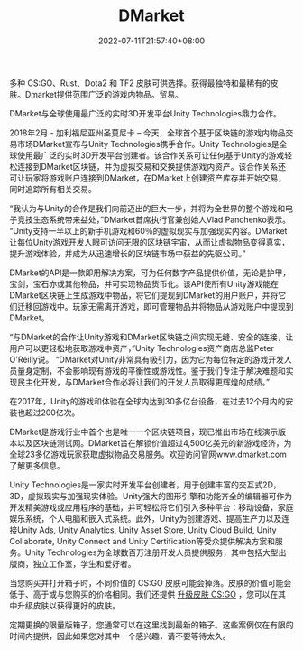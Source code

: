 ﻿---
weight: 
title: "DMarket"
description: "多种 CS:GO、Rust、Dota2 和 TF2 皮肤可供选择。获得最独特和最稀有的皮肤。Dmarket提供范围广泛的游戏内物品。贸易。"
date: 2022-07-11T21:57:40+08:00
lastmod: 2022-07-11T16:45:40+08:00
draft: false
authors: ["qianxun"]
featuredImage: "124.jpg"
link: "https://games.qq.com/a/20180302/029042.htm"
tags: ["DMarket","交易所"]
categories: ["navigation"]
navigation: ["交易所"]
lightgallery: true
toc: true
pinned: false
recommend: false
recommend1: false
---
多种 CS:GO、Rust、Dota2 和 TF2 皮肤可供选择。获得最独特和最稀有的皮肤。Dmarket提供范围广泛的游戏内物品。贸易。

DMarket与全球使用最广泛的实时3D开发平台Unity Technologies鼎力合作。

2018年2月 - 加利福尼亚州圣莫尼卡 – 今天，全球首个基于区块链的游戏内物品交易市场DMarket宣布与Unity Technologies携手合作。Unity Technologies是全球使用最广泛的实时3D开发平台创建者。该合作关系可让任何基于Unity的游戏轻松连接到DMarket区块链，并为虚拟交易和交换提供游戏内资产。该合作关系还可让玩家将游戏账户连接到DMarket，在DMarket上创建资产库存并开始交易，同时追踪所有相关交易。

“我认为与Unity的合作是我们向前迈出的巨大一步，并将为全世界的整个游戏和电子竞技生态系统带来益处，”DMarket首席执行官兼创始人Vlad Panchenko表示。 “Unity支持一半以上的新手机游戏和60％的虚拟现实与加强现实内容。DMarket让每位Unity游戏开发人眼可访问无限的区块链宇宙，从而让虚拟物品变得真实，提升游戏体验，并成为从迅速增长的区块链市场中获益的先驱公司。”

DMarket的API是一款即用解决方案，可为任何数字产品提供价值，无论是护甲，宝剑，宝石亦或其他物品，并可实现物品货币化。该API使所有Unity游戏能在DMarket区块链上生成游戏中物品，将它们提现到DMarket的用户账户，并将它们迁移回游戏中。玩家无需离开游戏，即可管理物品并将物品从游戏账户中提现到DMarket。

“与DMarket的合作让Unity游戏和DMarket区块链之间实现无缝、安全的连接，让用户可以更轻松地获取游戏中资产，”Unity Technologies资产商店总监Peter O'Reilly说。 “DMarket对Unity非常具有吸引力，因为它为每位特定的游戏开发人员量身定制，不会影响现有游戏的平衡性或游戏性。鉴于我们专注于解决难题和实现民主化开发，与DMarket合作必将让我们的开发人员取得更辉煌的成绩。”

在2017年，Unity的游戏和体验在全球内达到30多亿台设备，在过去12个月内的安装也超过200亿次。



DMarket是游戏行业中首个也是唯一一个区块链项目，现已推出市场在线演示版本以及区块链测试网。DMarket旨在解锁价值超过4,500亿美元的新游戏经济，为全球23多亿游戏玩家获取虚拟物品交易服务。欢迎访问官网www.dmarket.com了解更多信息。



Unity Technologies是一家实时开发平台创建者，用于创建丰富的交互式2D，3D，虚拟现实与加强现实体验。Unity强大的图形引擎和功能齐全的编辑器可作为开发精美游戏或应用程序的基础，并可轻松将它们引入多种平台：移动设备，家庭娱乐系统，个人电脑和嵌入式系统。此外，Unity为创建游戏、提高生产力以及连接Unity Ads, Unity Analytics, Unity Asset Store, Unity Cloud Build, Unity Collaborate, Unity Connect and Unity Certification等受众提供解决方案和服务。Unity Technologies为全球数百万注册开发人员提供服务，其中包括大型出版商，独立工作室，学生和爱好者。



当您购买并打开箱子时，不同价值的 CS:GO 皮肤可能会掉落。皮肤的价值可能会低于、高于或与您购买的价格相同。我们还提供 [升级皮肤 CS:GO](https://farmskins.com/upgrade) ，您可以在其中升级皮肤以获得更好的皮肤。

定期更换的限量版箱子，您通常可以在这里找到最新的箱子。这些案例仅在有限的时间内提供，因此如果您对其中一个感兴趣，请不要等待太久。